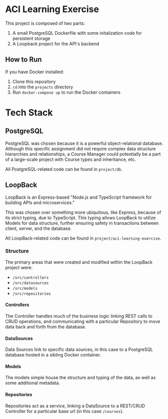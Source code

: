 # ACI Learning Exercise

This project is composed of two parts:
1. A small PostgreSQL Dockerfile with some initalization code for persistent storage
2. A Loopback project for the API's backend

## How to Run

If you have Docker installed:
1. Clone this repository
2. `cd` into the `projects` directory
3. Run `docker-compose up` to run the Docker containers

# Tech Stack

## PostgreSQL

PostgreSQL was chosen because it is a powerful object-relational database. Although this specific assignment did not require complex data structure hierarchies and relationships, a Course Manager could potentially be a part of a large-scale project with Course types and inheritance, etc.

All PostgreSQL-related code can be found in `project/db`.

## LoopBack

LoopBack is an Express-based "Node.js and TypeScript framework for building APIs and microservices."

This was chosen over something more ubiquitous, like Express, because of its strict typing, due to TypeScript. This typing allows LoopBack to utilize Models for data structure, further ensuring safety in transactions between client, server, and the database.

All LoopBack-related code can be found in `project/aci-learning-exercise`.

### Structure

The primary areas that were created and modified within the LoopBack project were:
- `/src/controllers`
- `/src/datasources`
- `/src/models`
- `/src/repositories`

#### Controllers

The Controller handles much of the business logic linking REST calls to CRUD operations, and communicating with a particular Repository to move data back and forth from the database.


#### DataSources

Data Sources link to specific data sources, in this case to a PostgreSQL database hosted in a sibling Docker container.


#### Models

The models simple house the structure and typing of the data, as well as some additional metadata.


#### Repositories

Repositories act as a service, linking a DataSource to a REST/CRUD Controller for a particular base url (in this case `/courses`).